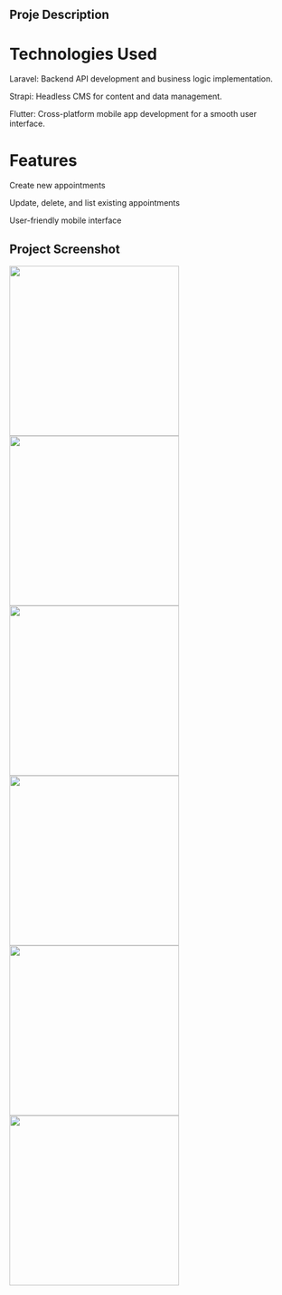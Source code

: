 
## Proje Description
# Technologies Used
Laravel: Backend API development and business logic implementation.

Strapi: Headless CMS for content and data management.

Flutter: Cross-platform mobile app development for a smooth user interface.

# Features
Create new appointments

Update, delete, and list existing appointments

User-friendly mobile interface

## Project Screenshot
<p float="left">
      <img src="https://user-images.githubusercontent.com/74832430/222234069-1ffd5010-47a9-4a76-9140-746a0aa83ed5.jpg" width="300" />
      <img src="https://user-images.githubusercontent.com/74832430/222234114-0161e6d4-3d44-4f7b-afe8-53d10f882508.jpg" width="300" />
   <br>
     <img src="https://user-images.githubusercontent.com/74832430/222234124-6da3313e-7741-43db-a8ce-84f6086b01b1.jpg" width="300" />   
    <img src="https://user-images.githubusercontent.com/74832430/222234130-a52a9719-6f1c-4b24-9fcf-8fa7198f8621.jpg" width="300"/> 
  <br>
  <img src="https://user-images.githubusercontent.com/74832430/222234138-6f4438c3-9878-42f0-8cc4-4be1405298a8.jpg" width="300" />
  <img src="https://user-images.githubusercontent.com/74832430/222234144-45fdbec2-8956-40b4-be7e-57b9f16da13a.jpg" width="300" />
</p>

